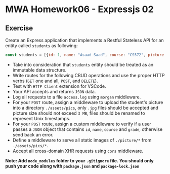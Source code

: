 # MWA Homework06 - Expressjs 02
## Exercise
Create an Express application that implements a Restful Stateless API for an entity called `students` as following:
```javascript
const students = [{id: 1, name: "Asaad Saad", course: "CS572", picture: "1570286884.jpg", grade: 95}]
```
* Take into consideration that `students` entity should be treated as an immutable data structure.
* Write routes for the following CRUD operations and use the proper HTTP verbs (`GET` one and all, `POST`, and `DELETE`).
* Test with `HTTP Client` extension for VSCode.
* Your API accepts and returns `JSON` data.
* Log all requests to a file `access.log` using `morgan` middleware. 
* For your `POST` route, assign a middleware to upload the student's picture into a directory `./assets/pics`, only `.jpg` files should be accepted and picture size should not exceed `3 MB`, files should be renamed to represent Unix timestamps.
* For your `POST` route, assign a custom middleware to verify if a user passes a `JSON` object that contains `id`, `name`, `course` and `grade`, otherwise send back an error.
* Define a middleware to serve all static images of `./picture/*` from `./assets/pics/*`.
* Accept all cross-domain XHR requests using `cors` middleware.  
  
**Note: Add `node_modules` folder to your `.gitignore` file. You should only push your code along with `package.json` and `package-lock.json`**

